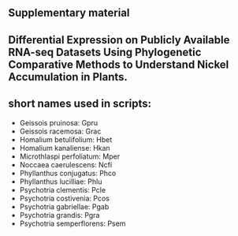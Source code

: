 ## Supplementary material

## Differential Expression on Publicly Available RNA-seq Datasets Using Phylogenetic Comparative Methods to Understand Nickel Accumulation in Plants. 

## short names used in scripts:
* Geissois pruinosa: Gpru	
* Geissois racemosa: Grac
* Homalium betulifolium: Hbet
* Homalium kanaliense: Hkan
* Microthlaspi perfoliatum: Mper
* Noccaea caerulescens: Ncfi
* Phyllanthus conjugatus: Phco
* Phyllanthus lucilliae: Phlu
* Psychotria clementis: Pcle
* Psychotria costivenia: Pcos
* Psychotria gabriellae: Pgab
* Psychotria grandis: Pgra
* Psychotria semperflorens: Psem
